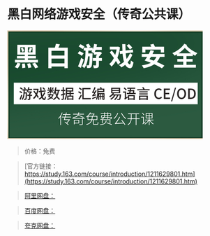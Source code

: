 # 黑白网络游戏安全（传奇公共课）

![img](../../../assets/study163/free/48dc25b04c7245b3830626792f0db64c.jpg)

> 价格：免费

> [官方链接：https://study.163.com/course/introduction/1211629801.htm](https://study.163.com/course/introduction/1211629801.htm)

> [阿里网盘：]()

> [百度网盘：]()

> [夸克网盘：]()
